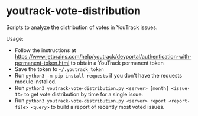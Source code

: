 # youtrack-vote-distribution

Scripts to analyze the distribution of votes in YouTrack issues.

Usage:
* Follow the instructions at https://www.jetbrains.com/help/youtrack/devportal/authentication-with-permanent-token.html to obtain a YouTrack permanent token
* Save the token to `~/.youtrack_token`
* Run `python3 -m pip install requests` if you don't have the requests module installed.
* Run `python3 youtrack-vote-distribution.py <server> [month] <issue-ID>` to get vote distribution by time for a single issue.
* Run `python3 youtrack-vote-distribution.py <server> report <report-file> <query>` to build a report of recently most voted issues.

